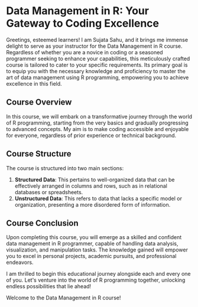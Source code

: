 # Data Management in R: Your Gateway to Coding Excellence
Greetings, esteemed learners! I am Sujata Sahu, and it brings me immense delight to serve as your instructor for the Data Management in R course. Regardless of whether you are a novice in coding or a seasoned programmer seeking to enhance your capabilities, this meticulously crafted course is tailored to cater to your specific requirements. Its primary goal is to equip you with the necessary knowledge and proficiency to master the art of data management using R programming, empowering you to achieve excellence in this field.

## Course Overview
In this course, we will embark on a transformative journey through the world of R programming, starting from the very basics and gradually progressing to advanced concepts. My aim is to make coding accessible and enjoyable for everyone, regardless of prior experience or technical background.

## Course Structure

The course is structured into two main sections:
1. **Structured Data**: This pertains to well-organized data that can be effectively arranged in columns and rows, such as in relational databases or spreadsheets.
2. **Unstructured Data**: This refers to data that lacks a specific model or organization, presenting a more disordered form of information.

## Course Conclusion

Upon completing this course, you will emerge as a skilled and confident data management in R programmer, capable of handling data analysis, visualization, and manipulation tasks. The knowledge gained will empower you to excel in personal projects, academic pursuits, and professional endeavors.

I am thrilled to begin this educational journey alongside each and every one of you. Let's venture into the world of R programming together, unlocking endless possibilities that lie ahead!

Welcome to the Data Management in R course!
